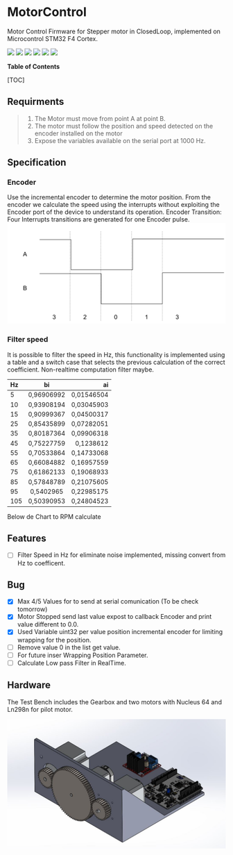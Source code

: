 # MotorControl
Motor Control Firmware for Stepper motor in ClosedLoop, implemented on Microcontrol STM32 F4 Cortex.

![](https://img.shields.io/github/stars/pandao/editor.md.svg) ![](https://img.shields.io/github/forks/pandao/editor.md.svg) ![](https://img.shields.io/github/tag/pandao/editor.md.svg) ![](https://img.shields.io/github/release/pandao/editor.md.svg) ![](https://img.shields.io/github/issues/pandao/editor.md.svg) ![](https://img.shields.io/bower/v/editor.md.svg)

**Table of Contents**

[TOC]


## Requirments
 
 
>1. The Motor must move from point A at point B.
>2. The motor must follow the position and speed detected on the encoder installed on the motor
>3. Expose the variables available on the serial port at 1000 Hz.

## Specification

### Encoder 
Use the incremental encoder to determine the motor position.
From the encoder we calculate the speed using the interrupts without exploiting the      Encoder port of the device to understand its operation.
Encoder Transition:
Four Interrupts transitions are generated for one Encoder pulse.
![Alt text](https://github.com/daddi1987/MotorControl/blob/Devel/Image/EncoderState.png?raw=true "**RobotArm With Gripper**")

### Filter speed
It is possible to filter the speed in Hz, this functionality is implemented using a table and a switch case that selects the previous calculation of the correct coefficient. Non-realtime computation filter maybe.

| Hz  | bi | ai |
| :------------ |:---------------:| -----:|
| 5 | 0,96906992| 0,01546504 |
| 10 | 0,93908194 | 0,03045903 |
| 15 | 0,90999367 | 0,04500317 |
| 25 | 0,85435899 | 0,07282051 |
| 35 | 0,80187364 | 0,09906318 |
| 45 | 0,75227759 | 0,1238612 |
| 55 | 0,70533864 | 0,14733068 |
| 65 | 0,66084882 | 0,16957559 |
| 75 | 0,61862133 | 0,19068933 |
| 85 | 0,57848789 | 0,21075605|
| 95 | 0,5402965  | 0,22985175 |
| 105|0,50390953|   0,24804523 |

Below de Chart to RPM calculate


## Features 
- [ ] Filter Speed in Hz for eliminate noise implemented, missing convert from Hz to coefficent.

## Bug
- [x] Max 4/5 Values for to send at serial comunication (To be check tomorrow)
- [x] Motor Stopped send last value expost to callback Encoder and print value different to 0.0.
- [x] Used Variable uint32 per value position incremental encoder for limiting wrapping for the position. 
- [ ] Remove value 0 in the list get value.
- [ ] For future inser Wrapping Position Parameter.
- [ ] Calculate Low pass Filter in RealTime.

## Hardware
The Test Bench includes the Gearbox and two motors with Nucleus 64 and Ln298n for pilot motor.

![Alt text](https://github.com/daddi1987/MotorControl/blob/Devel/Image/Test%20Banch.JPG?raw=true "**RobotArm With Gripper**")

